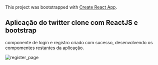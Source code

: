 This project was bootstrapped with [Create React App](https://github.com/facebook/create-react-app).

## Aplicação do twitter clone com ReactJS e bootstrap

componente de login e registro criado com sucesso, desenvolvendo os compomentes restantes da aplicação.

<img src="https://i.imgur.com/ITsIlUa.png" alt="register_page">

